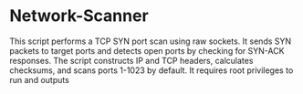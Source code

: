 # Network-Scanner
This script performs a TCP SYN port scan using raw sockets. It sends SYN packets to target ports and detects open ports by checking for SYN-ACK responses. The script constructs IP and TCP headers, calculates checksums, and scans ports 1-1023 by default. It requires root privileges to run and outputs
